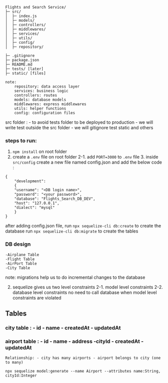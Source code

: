 ```
Flights and Search Service/
├─ src/
│  ├─ index.js
│  ├─ models/
│  ├─ controllers/
│  ├─ middlewares/
│  ├─ services/
│  ├─ utils/
│  ├─ config/
│  ├─ repository/

├─ .gitignore
├─ package.json
├─ README.md
├─ tests/ [later]
├─ static/ [files]
```

```
note:
    repository: data access layer
    services: business logic
    controllers: routes
    models: database models
    middlewares: express middlewares
    utils: helper functions
    config: configuration files
```

src folder : - to avoid tests folder to be deployed to production - we will write test outside the src folder - we will gitignore test static and others

### steps to run:

1. `npm install` on root folder
2. create a `.env` file on root folder
   2-1. add `PORT=3000` to `.env` file 3. inside `src/config` create a new file named config.json and add the below code :

```
{
    "development":
    {
    "username": "<DB login name>",
    "password": "<your password>",
    "database": "Flights_Search_DB_DEV",
    "host": "127.0.0.1",
    "dialect": "mysql"
    }
}

```

after adding config.json file, run `npx sequelize-cli db:create` to create the database
run `npx sequelize-cli db:migrate` to create the tables

### DB design

    -Airplane Table
    -Flight Table
    -AirPort Table
    -City Table

note: migrations help us to do incremental changes to the database

2. sequelize gives us two level constraints
   2-1. model level constraints
   2-2. database level constraints
   no need to call database when model level constraints are violated

## Tables

### city table : - id - name - createdAt - updatedAt

### airport table : - id - name - address -cityId - createdAt - updatedAt

    Relationship: - city has many airports - airport belongs to city (one to many)

`npx sequelize model:generate --name Airport --attributes name:String, cityId:Integer`


